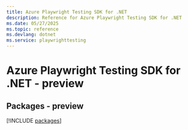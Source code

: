 ```yaml
---
title: Azure Playwright Testing SDK for .NET
description: Reference for Azure Playwright Testing SDK for .NET
ms.date: 05/27/2025
ms.topic: reference
ms.devlang: dotnet
ms.service: playwrighttesting
---
```

# Azure Playwright Testing SDK for .NET - preview
## Packages - preview
[!INCLUDE [packages](playwright-testing-index.md)]